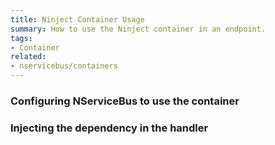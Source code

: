 ```yaml
---
title: Ninject Container Usage
summary: How to use the Ninject container in an endpoint.
tags:
- Container
related:
- nservicebus/containers
---
```


### Configuring NServiceBus to use the container 

<!-- import ContainerConfiguration -->

### Injecting the dependency in the handler

<!-- import InjectingDependency -->
   
